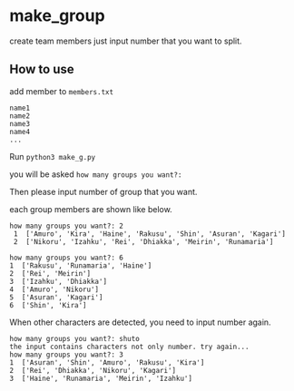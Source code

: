 # make_group
create team members just input number that you want to split.

## How to use

add member to `members.txt`

```txt:
name1
name2
name3
name4
...
```


Run `python3 make_g.py`

you will be asked `how many groups you want?: `

Then please input number of group that you want.

each group members are shown like below.

```console:
how many groups you want?: 2
 1  ['Amuro', 'Kira', 'Haine', 'Rakusu', 'Shin', 'Asuran', 'Kagari']
 2  ['Nikoru', 'Izahku', 'Rei', 'Dhiakka', 'Meirin', 'Runamaria']
 ```

 ```console:
how many groups you want?: 6
 1  ['Rakusu', 'Runamaria', 'Haine']
 2  ['Rei', 'Meirin']
 3  ['Izahku', 'Dhiakka']
 4  ['Amuro', 'Nikoru']
 5  ['Asuran', 'Kagari']
 6  ['Shin', 'Kira']
 ```

 When other characters are detected, you need to input number again.

 ```console:
how many groups you want?: shuto
the input contains characters not only number. try again...
how many groups you want?: 3
 1  ['Asuran', 'Shin', 'Amuro', 'Rakusu', 'Kira']
 2  ['Rei', 'Dhiakka', 'Nikoru', 'Kagari']
 3  ['Haine', 'Runamaria', 'Meirin', 'Izahku']
```
